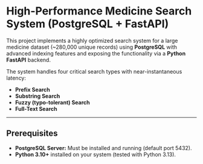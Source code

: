 # High-Performance Medicine Search System (PostgreSQL + FastAPI)

This project implements a highly optimized search system for a large medicine dataset (~280,000 unique records) using **PostgreSQL** with advanced indexing features and exposing the functionality via a **Python FastAPI** backend.  

The system handles four critical search types with near-instantaneous latency:
- **Prefix Search**
- **Substring Search**
- **Fuzzy (typo-tolerant) Search**
- **Full-Text Search**

---

## Prerequisites
- **PostgreSQL Server:** Must be installed and running (default port 5432).  
- **Python 3.10+** installed on your system (tested with Python 3.13).  
